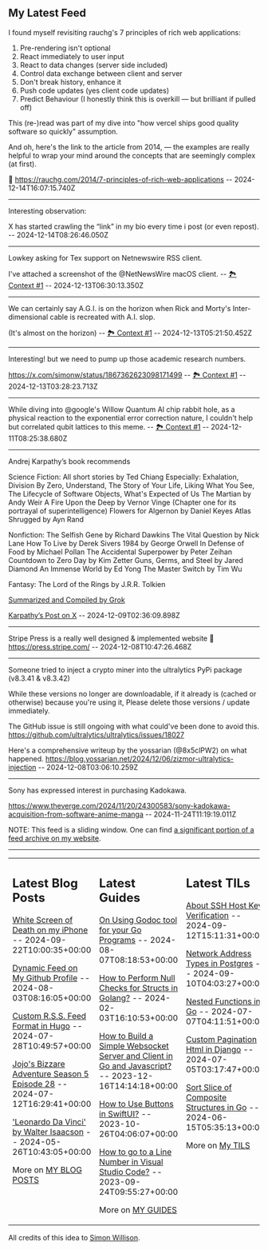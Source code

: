 ## My Latest Feed

<!-- feed starts -->
I found myself revisiting rauchg's 7 principles of rich web applications:

1. Pre-rendering isn't optional
2. React immediately to user input
3. React to data changes (server side included)
4. Control data exchange between client and server
5. Don't break history, enhance it
6. Push code updates (yes client code updates)
7. Predict Behaviour (I honestly think this is overkill — but brilliant if pulled off)

This (re-)read was part of my dive into "how vercel ships good quality software so quickly" assumption.


And oh, here's the link to the article from 2014, — the examples are really helpful to wrap your mind around the concepts that are seemingly complex (at first). 

🔗 https://rauchg.com/2014/7-principles-of-rich-web-applications  -- 2024-12-14T16:07:15.740Z

---

Interesting observation:

X has started crawling the “link” in my bio every time i post (or even repost).  -- 2024-12-14T08:26:46.050Z

---

Lowkey asking for Tex support on Netnewswire RSS client.

I've attached a screenshot of the @NetNewsWire macOS client. -- [🏞️ Context #1](https://cpx.tnvmadhav.me/content/image/content-images/image_0YZ5rz8.png) -- 2024-12-13T06:30:13.350Z

---

We can certainly say A.G.I. is on the horizon when Rick and Morty's Inter-dimensional cable is recreated with A.I. slop. 

(It's almost on the horizon) -- [🏞️ Context #1](https://cpx.tnvmadhav.me/content/image/content-images/image_xyQ3SKA.png) -- 2024-12-13T05:21:50.452Z

---

Interesting! but we need to pump up those academic research numbers.

https://x.com/simonw/status/1867362623098171499 -- [🏞️ Context #1](https://cpx.tnvmadhav.me/content/image/content-images/image_XzlAC3Y.png) -- 2024-12-13T03:28:23.713Z

---

While diving into @google's Willow Quantum AI chip rabbit hole, as a physical reaction to the exponential error correction nature, I couldn't help but correlated qubit lattices to this meme. -- [🏞️ Context #1](https://cpx.tnvmadhav.me/content/image/content-images/image_iWpeMfv.png) -- 2024-12-11T08:25:38.680Z

---

Andrej Karpathy’s book recommends 

Science Fiction:
All short stories by Ted Chiang
Especially: Exhalation, Division By Zero, Understand, The Story of Your Life, Liking What You See, The Lifecycle of Software Objects, What's Expected of Us
The Martian by Andy Weir
A Fire Upon the Deep by Vernor Vinge (Chapter one for its portrayal of superintelligence)
Flowers for Algernon by Daniel Keyes
Atlas Shrugged by Ayn Rand

Nonfiction:
The Selfish Gene by Richard Dawkins
The Vital Question by Nick Lane
How To Live by Derek Sivers
1984 by George Orwell
In Defense of Food by Michael Pollan
The Accidental Superpower by Peter Zeihan
Countdown to Zero Day by Kim Zetter
Guns, Germs, and Steel by Jared Diamond
An Immense World by Ed Yong
The Master Switch by Tim Wu

Fantasy:
The Lord of the Rings by J.R.R. Tolkien

[Summarized and Compiled by Grok](https://x.com/i/grok/share/Ryu3Hp9OmytkO7u6SrduZS99o)


[Karpathy’s Post on X](https://x.com/karpathy/status/1865924776214327360)  -- 2024-12-09T02:36:09.898Z

---

Stripe Press is a really well designed & implemented website 👏
https://press.stripe.com/  -- 2024-12-08T10:47:26.468Z

---

Someone tried to inject a crypto miner into the ultralytics PyPi package (v8.3.41 & v8.3.42)

While these versions no longer are downloadable, if it already is (cached or otherwise) because you're using it, Please delete those versions / update immediately.

The GitHub issue is still ongoing with what could've been done to avoid this.
https://github.com/ultralytics/ultralytics/issues/18027


Here's a comprehensive writeup by the yossarian (@8x5clPW2) on what happened.
https://blog.yossarian.net/2024/12/06/zizmor-ultralytics-injection  -- 2024-12-08T03:06:10.259Z

---

Sony has expressed interest in purchasing Kadokawa.

https://www.theverge.com/2024/11/20/24300583/sony-kadokawa-acquisition-from-software-anime-manga  -- 2024-11-24T11:19:19.011Z
<!-- feed ends -->

NOTE: This feed is a sliding window. One can find [a significant portion of a feed archive on my website](https://tnvmadhav.me/feed/).

---


<table><tr><td valign="top" width="33%">

## Latest Blog Posts

<!-- blog starts -->
[White Screen of Death on my iPhone](https://tnvmadhav.me/blog/white-screen-of-death-on-my-iphone/) -- 2024-09-22T10:00:35+00:00

[Dynamic Feed on My Github Profile](https://tnvmadhav.me/blog/dynamic-feed-on-my-github-profile/) -- 2024-08-03T08:16:05+00:00

[Custom R.S.S. Feed Format in Hugo](https://tnvmadhav.me/blog/custom-rss-feed-format-in-hugo/) -- 2024-07-28T10:49:57+00:00

[Jojo's Bizzare Adventure Season 5 Episode 28](https://tnvmadhav.me/blog/jojos-bizzare-adventure-season-5-episode-28/) -- 2024-07-12T16:29:41+00:00

['Leonardo Da Vinci' by Walter Isaacson](https://tnvmadhav.me/blog/leonardo-da-vinci-by-walter-isaacson/) -- 2024-05-26T10:43:05+00:00

More on [MY BLOG POSTS](https://tnvmadhav.me/blog/)
<!-- blog ends -->

</td><td valign="top" width="34%">

## Latest Guides

<!-- guide starts -->
[On Using Godoc tool for your Go Programs](https://tnvmadhav.me/guides/on-using-godoc-tool/) -- 2024-08-07T08:18:53+00:00

[How to Perform Null Checks for Structs in Golang?](https://tnvmadhav.me/guides/how-to-perform-null-checks-for-structs-in-golang/) -- 2024-02-03T16:10:53+00:00

[How to Build a Simple Websocket Server and Client in Go and Javascript?](https://tnvmadhav.me/guides/how-to-build-a-simple-websocket-server-and-client-in-go/) -- 2023-12-16T14:14:18+00:00

[How to Use Buttons in SwiftUI?](https://tnvmadhav.me/guides/how-to-use-buttons-in-swiftui/) -- 2023-10-26T04:06:07+00:00

[How to go to a Line Number in Visual Studio Code?](https://tnvmadhav.me/guides/how-to-go-to-line-in-visual-studio-code/) -- 2023-09-24T09:55:27+00:00

More on [MY GUIDES](https://tnvmadhav.me/guides/)
<!-- guide ends -->

</td><td valign="top" width="33%">

## Latest TILs

<!-- til starts -->
[About SSH Host Key Verification](https://tnvmadhav.me/til/ssh-host-key-verification/) -- 2024-09-12T15:11:31+00:00

[Network Address Types in Postgres](https://tnvmadhav.me/til/network-address-types-in-postgres/) -- 2024-09-10T04:03:27+00:00

[Nested Functions in Go](https://tnvmadhav.me/til/nested-functions-in-go/) -- 2024-07-07T04:11:51+00:00

[Custom Pagination Html in Django](https://tnvmadhav.me/til/custom-pagination-html-in-django/) -- 2024-07-05T03:17:47+00:00

[Sort Slice of Composite Structures in Go](https://tnvmadhav.me/til/sort-slice-of-composite-structures-in-go/) -- 2024-06-15T05:35:13+00:00

More on [My TILS](https://tnvmadhav.me/til/)
<!-- til ends -->

</td></tr></table>


All credits of this idea to [Simon Willison](https://github.com/simonw/simonw/).